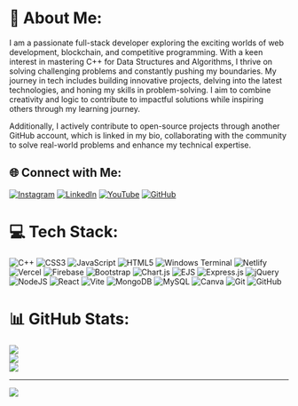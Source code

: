 # 💫 About Me:
I am a passionate full-stack developer exploring the exciting worlds of web development, blockchain, and competitive programming. With a keen interest in mastering C++ for Data Structures and Algorithms, I thrive on solving challenging problems and constantly pushing my boundaries. My journey in tech includes building innovative projects, delving into the latest technologies, and honing my skills in problem-solving. I aim to combine creativity and logic to contribute to impactful solutions while inspiring others through my learning journey.

Additionally, I actively contribute to open-source projects through another GitHub account, which is linked in my bio, collaborating with the community to solve real-world problems and enhance my technical expertise.

## 🌐 Connect with Me:

[![Instagram](https://img.shields.io/badge/Instagram-%23E4405F.svg?style=for-the-badge&logo=Instagram&logoColor=white)](https://www.instagram.com/itz__me__thaha) 
[![LinkedIn](https://img.shields.io/badge/LinkedIn-%230077B5.svg?style=for-the-badge&logo=linkedin&logoColor=white)](https://www.linkedin.com/in/mohammed-thaha-webdev/) 
[![YouTube](https://img.shields.io/badge/YouTube-%23FF0000.svg?style=for-the-badge&logo=YouTube&logoColor=white)](https://youtube.com/@codewithmt-channel) 
[![GitHub](https://img.shields.io/badge/GitHub-%23121011.svg?style=for-the-badge&logo=github&logoColor=white)](https://github.com/technologygeeks)  




# 💻 Tech Stack:
![C++](https://img.shields.io/badge/c++-%2300599C.svg?style=for-the-badge&logo=c%2B%2B&logoColor=white) ![CSS3](https://img.shields.io/badge/css3-%231572B6.svg?style=for-the-badge&logo=css3&logoColor=white) ![JavaScript](https://img.shields.io/badge/javascript-%23323330.svg?style=for-the-badge&logo=javascript&logoColor=%23F7DF1E) ![HTML5](https://img.shields.io/badge/html5-%23E34F26.svg?style=for-the-badge&logo=html5&logoColor=white) ![Windows Terminal](https://img.shields.io/badge/Windows%20Terminal-%234D4D4D.svg?style=for-the-badge&logo=windows-terminal&logoColor=white) ![Netlify](https://img.shields.io/badge/netlify-%23000000.svg?style=for-the-badge&logo=netlify&logoColor=#00C7B7) ![Vercel](https://img.shields.io/badge/vercel-%23000000.svg?style=for-the-badge&logo=vercel&logoColor=white) ![Firebase](https://img.shields.io/badge/firebase-%23039BE5.svg?style=for-the-badge&logo=firebase) ![Bootstrap](https://img.shields.io/badge/bootstrap-%238511FA.svg?style=for-the-badge&logo=bootstrap&logoColor=white) ![Chart.js](https://img.shields.io/badge/chart.js-F5788D.svg?style=for-the-badge&logo=chart.js&logoColor=white) ![EJS](https://img.shields.io/badge/ejs-%23B4CA65.svg?style=for-the-badge&logo=ejs&logoColor=black) ![Express.js](https://img.shields.io/badge/express.js-%23404d59.svg?style=for-the-badge&logo=express&logoColor=%2361DAFB) ![jQuery](https://img.shields.io/badge/jquery-%230769AD.svg?style=for-the-badge&logo=jquery&logoColor=white) ![NodeJS](https://img.shields.io/badge/node.js-6DA55F?style=for-the-badge&logo=node.js&logoColor=white) ![React](https://img.shields.io/badge/react-%2320232a.svg?style=for-the-badge&logo=react&logoColor=%2361DAFB) ![Vite](https://img.shields.io/badge/vite-%23646CFF.svg?style=for-the-badge&logo=vite&logoColor=white) ![MongoDB](https://img.shields.io/badge/MongoDB-%234ea94b.svg?style=for-the-badge&logo=mongodb&logoColor=white) ![MySQL](https://img.shields.io/badge/mysql-4479A1.svg?style=for-the-badge&logo=mysql&logoColor=white) ![Canva](https://img.shields.io/badge/Canva-%2300C4CC.svg?style=for-the-badge&logo=Canva&logoColor=white) ![Git](https://img.shields.io/badge/git-%23F05033.svg?style=for-the-badge&logo=git&logoColor=white) ![GitHub](https://img.shields.io/badge/github-%23121011.svg?style=for-the-badge&logo=github&logoColor=white)


# 📊 GitHub Stats:
![](https://github-readme-stats.vercel.app/api?username=mohammed-thaha&theme=dark&hide_border=false&include_all_commits=true&count_private=true)<br/>
![](https://github-readme-streak-stats.herokuapp.com/?user=mohammed-thaha&theme=dark&hide_border=false)<br/>
![](https://github-readme-stats.vercel.app/api/top-langs/?username=mohammed-thaha&theme=dark&hide_border=false&include_all_commits=true&count_private=true&layout=compact)

---
[![](https://visitcount.itsvg.in/api?id=mohammed-thaha&icon=0&color=0)](https://visitcount.itsvg.in)

<!-- Proudly created with GPRM ( https://gprm.itsvg.in ) -->
